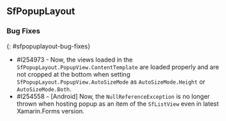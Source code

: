 ## SfPopupLayout

### Bug Fixes
{: #sfpopuplayout-bug-fixes}

* \#I254973 - Now, the views loaded in the `SfPopupLayout.PopupView.ContentTemplate` are loaded properly and are not cropped at the bottom when setting `SfPopupLayout.PopupView.AutoSizeMode` as `AutoSizeMode.Height` or `AutoSizeMode.Both`.
* \#I254558 - [Android] Now, the `NullReferenceException` is no longer thrown when hosting popup as an item of the `SfListView` even in latest Xamarin.Forms version.

